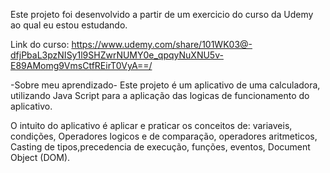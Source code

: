 

Este projeto foi desenvolvido a partir de um exercicio do curso da Udemy ao qual eu estou estudando.

Link do curso: https://www.udemy.com/share/101WK03@-dfjPbaL3pzNISy1l9SHZwrNUMY0e_qpqyNuXNU5v-E89AMomg9VmsCtfREirT0VyA==/

-Sobre meu aprendizado- Este projeto é um aplicativo de uma calculadora, utilizando Java Script para a aplicação das logicas de funcionamento do aplicativo.

O intuito do aplicativo é aplicar e praticar os conceitos de: variaveis, condições, Operadores logicos e de comparação, operadores aritmeticos, Casting de tipos,precedencia de execução, funções, eventos, Document Object (DOM).